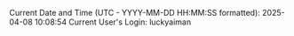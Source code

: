 Current Date and Time (UTC - YYYY-MM-DD HH:MM:SS formatted): 2025-04-08 10:08:54
Current User's Login: luckyaiman

